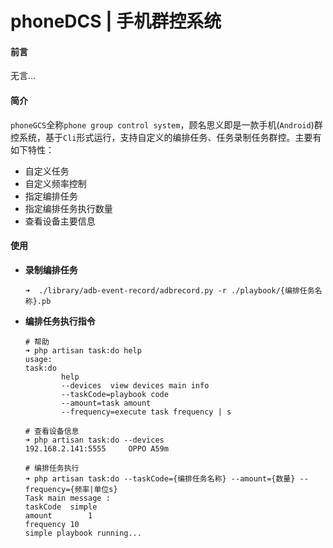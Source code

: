 # phoneDCS | 手机群控系统

#### 前言

无言...



#### 简介

`phoneGCS`全称`phone group control system`，顾名思义即是一款手机(`Android`)群控系统，基于`Cli`形式运行，支持自定义的编排任务、任务录制任务群控。主要有如下特性：

- 自定义任务
- 自定义频率控制
- 指定编排任务
- 指定编排任务执行数量
- 查看设备主要信息



#### 使用

- **录制编排任务**

  ```shell
  ➜  ./library/adb-event-record/adbrecord.py -r ./playbook/{编排任务名称}.pb
  ```


- **编排任务执行指令**

  ```
  # 帮助
  ➜ php artisan task:do help
  usage:
  task:do 
          help
          --devices  view devices main info
          --taskCode=playbook code
          --amount=task amount
          --frequency=execute task frequency | s
          
  # 查看设备信息
  ➜ php artisan task:do --devices 
  192.168.2.141:5555	 OPPO A59m
  
  # 编排任务执行
  ➜ php artisan task:do --taskCode={编排任务名称} --amount={数量} --frequency={频率|单位s}
  Task main message :
  taskCode	simple
  amount		1
  frequency	10
  simple playbook running...
  ```
